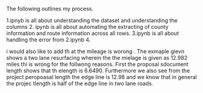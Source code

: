 The following outlines my process. 

1.ipnyb is all about understanding the dataset and understanding the columns
2. ipynb is all about automating the extracting of county information and route information across all rows. 
3.ipynb is all about handling the error from 2.ipynb 
4. 

i would also like to add th at the mileage is worong . The exmaple gievn shows a two lane resurfacing wherein the the mielage is given as 12.982 miles thi is wrong for the follwong reasons. First the proposal sdocument length shows that th elength is 6.6490. Furthermore we also see from the project peropoasal length the edge line is 12.98 and we know that in general the projec tlength is half of the edge line in two lane roads. 